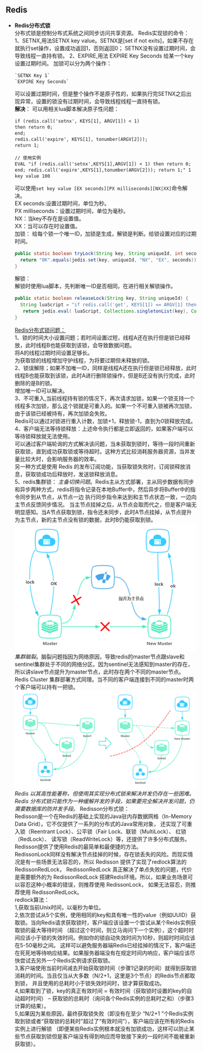 ## Redis

+ **Redis分布式锁**   
    分布式锁是控制分布式系统之间同步访问共享资源。
    Redis实现锁的命令：   
    1、SETNX,用法SETNX key value。SETNX是[set if not exits]，如果不存在就执行set操作，设置成功返回1，否则返回0；
    SETNX没有设置过期时间，会导致线程一直持有锁。
    2、EXPIRE,用法 EXPIRE Key Seconds 给某一个key设置过期时间。
    加锁可以分为两个操作：   
    ```
    `SETNX Key 1`
    `EXPIRE Key Seconds`
    ```
    可以设置过期时间，但是整个操作不是原子性的，如果执行完SETNX之后出现异常，设置的锁没有过期时间，会导致线程线程一直持有锁。   
    **解决**：
    可以用相关lua脚本解决原子性问题：
    ```
    if (redis.call('setnx', KEYS[1], ARGV[1]) < 1)
    then return 0;
    end;
    redis.call('expire', KEYS[1], tonumber(ARGV[2]));
    return 1;
    
    // 使用实例
    EVAL "if (redis.call('setnx',KEYS[1],ARGV[1]) < 1) then return 0; end; redis.call('expire',KEYS[1],tonumber(ARGV[2])); return 1;" 1 key value 100  
    ```
    可以使用`set key value [EX seconds][PX milliseconds][NX|XX]`命令解决。   
    EX seconds:设置过期时间，单位为秒。   
    PX milliseconds：设置过期时间，单位为毫秒。   
    NX：当key不存在是设置值。   
    XX：当可以存在时设置值。   
    加锁：
    给每个锁一个唯一ID，加锁是生成，解锁是判断。给锁设置对应的过期时间。
    ```java
    public static boolean tryLock(String key, String uniqueId, int seconds) { 
      return "OK".equals(jedis.set(key, uniqueId, "NX", "EX", seconds));
    }
    ```
    解锁：   
    解锁时使用lua脚本，先判断唯一ID是否相同，在进行相关解锁操作。
    ```java
    public static boolean releaseLock(String key, String uniqueId) { 
      String luaScript = "if redis.call('get', KEYS[1]) == ARGV[1] then " + "return redis.call('del', KEYS[1]) else return 0 end";
       return jedis.eval( luaScript, Collections.singletonList(key), Collections.singletonList(uniqueId) ).equals(1L);
    }
    ```
    [Redis分布式锁问题：](https://xiaomi-info.github.io/2019/12/17/redis-distributed-lock/)   
    1、锁的时间大小设置问题；若时间设置过短，线程A还在执行但是锁已经释放，此时线程B也能获取到该锁，会导致数据问题。   
        将A的线程过期时间设置足够长。    
        为获取锁的线程增加守护线程，为将要过期但未释放的锁。   
    2、锁误解除；如果不加唯一ID，同样是线程A还在执行但是锁已经释放，此时线程B也能获取到该锁，此时A进行删除锁操作，但是B还没有执行完成，此时删除的是B的锁。   
        增加唯一ID可以解决。      
    3、不可重入,当前线程持有锁的情况下，再次请求加锁，如果一个锁支持一个线程多次加锁，那么这个锁就是可重入的。如果一个不可重入锁被再次加锁，由于该锁已经被持有，再次加锁会失败。   
        Redis可以通过对锁进行重入计数，加锁+1，释放锁-1，直到为0锁释放完成。   
    4、客户端无法等待锁释放：上述命令执行都是立即返回的，如果客户端可以等待锁释放就无法使用。   
        可以通过客户端轮询的方式解决该问题，当未获取到锁时，等待一段时间重新获取锁，直到成功获取锁或等待超时。这种方式比较消耗服务器资源，当并发量比较大时，会影响服务器的效率。   
        另一种方式是使用 Redis 的发布订阅功能，当获取锁失败时，订阅锁释放消息，获取锁成功后释放时，发送锁释放消息。   
    5、redis集群锁：
        _主备切换问题_。Redis主从方式部署，主从同步数据有同步和异步两种方式，redis将指令记录在本地Buffer中，然后异步将Buffer中的指令同步到从节点，从节点一边
        执行同步指令来达到和主节点状态一致，一边向主节点反馈同步情况。
        当主节点挂掉之后，从节点会取而代之，但是客户端无明显感知。当A节点获取到锁，指令还未同步，此时A节点挂掉，从节点提升为主节点，新的主节点没有锁的数据，此时B仍能获取到锁。
        ![avatar](https://github.com/NPFDamon/Study/blob/main/src/main/resources/redis/redis-lock-07.png)   
        _集群脑裂_。脑裂问题指因为网络原因，导致redis的master节点跟slave和sentinel集群处于不同的网络分区。因为sentinel无法感知到master的存在，
        所以讲slave节点提升为master节点，此时存在两个不同的master节点。Redis Cluster 集群部署方式同理。当不同的客户端连接到不同的master时两个客户端可以持有一把锁。
        ![avatar](https://github.com/NPFDamon/Study/blob/main/src/main/resources/redis/redis-lock-08.png)   
    _Redis 以其高性能著称，但使用其实现分布式锁来解决并发仍存在一些困难。Redis 分布式锁只能作为一种缓解并发的手段，如果要完全解决并发问题，仍需要数据库的防并发手段。_
    Redisson分布式锁：   
        Redisson是一个在Redis的基础上实现的Java驻内存数据网格（In-Memory Data Grid）。它不仅提供了一系列的分布式的Java常用对象，
        还实现了可重入锁（Reentrant Lock）、公平锁（Fair Lock、联锁（MultiLock）、 红锁（RedLock）、 读写锁（ReadWriteLock）等，还提供了许多分布式服务。
        Redisson提供了使用Redis的最简单和最便捷的方法。     
        RedissonLock同样没有解决节点挂掉的时候，存在锁丢失的风险。而现实情况是有一些场景无法容忍的，所以 Redisson 提供了实现了redlock算法的 RedissonRedLock，
        RedissonRedLock 真正解决了单点失败的问题，代价是需要额外的为 RedissonRedLock 搭建Redis环境。所以，如果业务场景可以容忍这种小概率的错误，则推荐使用 RedissonLock， 
        如果无法容忍，则推荐使用 RedissonRedLock。  
    redlock算法：   
        1,获取当前Unix时间，以毫秒为单位。   
        2,依次尝试从5个实例，使用相同的key和具有唯一性的value（例如UUID）获取锁。当向Redis请求获取锁时，客户端应该设置一个尝试从某个Reids实例获取锁的最大等待时间
        （超过这个时间，则立马询问下一个实例），这个超时时间应该小于锁的失效时间。例如你的锁自动失效时间为10秒，则超时时间应该在5-50毫秒之间。
        这样可以避免服务器端Redis已经挂掉的情况下，客户端还在死死地等待响应结果。如果服务器端没有在规定时间内响应，客户端应该尽快尝试去另外一个Redis实例请求获取锁。   
        3,客户端使用当前时间减去开始获取锁时间（步骤1记录的时间）就得到获取锁消耗的时间。当且仅当从大多数（N/2+1，这里是3个节点）的Redis节点都取到锁，
        并且使用的总耗时小于锁失效时间时，锁才算获取成功。   
        4,如果取到了锁，key的真正有效时间 = 有效时间（获取锁时设置的key的自动超时时间） – 获取锁的总耗时（询问各个Redis实例的总耗时之和）（步骤3计算的结果）。   
        5,如果因为某些原因，最终获取锁失败（即没有在至少 “N/2+1 ”个Redis实例取到锁或者“获取锁的总耗时”超过了“有效时间”），客户端应该在所有的Redis实例上进行解锁
        （即便某些Redis实例根本就没有加锁成功，这样可以防止某些节点获取到锁但是客户端没有得到响应而导致接下来的一段时间不能被重新获取锁）。   
        
    